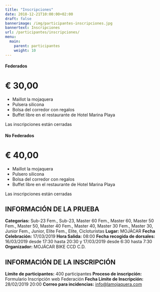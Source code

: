 ```yaml
---
title: "Inscripciones"
date: 2018-12-21T10:00:00+02:00
draft: false
bannerimage: /img/participantes-inscripciones.jpg
bannertext: Inscripciones
url: /participantes/inscripciones/
menu:
  main:
    parent: participantes
    weight: 10
---
```


<div class="card-deck mb-3 text-center">
    <div class="card text-white bg-primary mb-4 box-shadow">
        <div class="card-header">
            <h4 class="my-0 font-weight-normal">Federados</h4>
        </div>
        <div class="card-body">
            <h1 class="card-title pricing-card-title">€ 30,00</h1>
            <ul class="list-unstyled mt-3 mb-4">
                <li>Maillot la mojaquera</li>
                <li>Pulsera silicona</li>
                <li>Bolsa del corredor con regalos</li>
                <li>Buffet libre en el restaurante de Hotel Marina Playa</li>
            </ul>
            <div class="btn btn-lg btn-block btn-warning">
                Las inscripciones están cerradas
            </div>
        </div>
    </div>
    <div class="card text-white bg-primary mb-4 box-shadow">
        <div class="card-header">
            <h4 class="my-0 font-weight-normal">No Federados</h4>
        </div>
        <div class="card-body">
            <h1 class="card-title pricing-card-title">€ 40,00</h1>
            <ul class="list-unstyled mt-3 mb-4">
                <li>Maillot la mojaquera</li>
                <li>Pulsero silicona</li>
                <li>Bolsa del corredor con regalos</li>
                <li>Buffet libre en el restaurante de Hotel Marina Playa</li>
            </ul>
            <div class="btn btn-lg btn-block btn-warning">
                Las inscripciones están cerradas
            </div>
        </div>
    </div>
</div>

## INFORMACIÓN DE LA PRUEBA

**Categorias:** Sub-23 Fem., Sub-23, Master 60 Fem., Master 60, Master 50 Fem., Master 50, Master 40 Fem., Master 40, 
Master 30 Fem., Master 30, Junior Fem., Junior, Elite Fem., Elite, Cicloturistas
**Lugar:** MOJÁCAR
**Fecha Celebración:** 17/03/2019 
**Hora Salida:** 08:00
**Fecha recogida de dorsales:** 16/03/2019 desde 17:30 hasta 20:30 y 17/03/2019 desde 6:30 hasta 7:30
**Organizador:** MOJÁCAR BIKE CCD C.D.

## INFORMACIÓN DE LA INSCRIPCIÓN

**Límite de participantes:** 400 participantes
**Proceso de inscripción:** Formulario Inscripción web Federación
**Fecha Límite de Inscripción:** 28/02/2019 20:00
**Correo para incidencias:** info@lamojaquera.com
